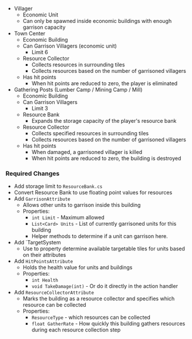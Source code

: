 - Villager
	- Economic Unit
	- Can only be spawned inside economic buildings with enough garrison capacity
- Town Center
	- Economic Building
	- Can Garrison Villagers (economic unit)
		- Limit 6
	- Resource Collector
		- Collects resources in surrounding tiles
		- Collects resources based on the number of garrisoned villagers
	- Has hit points
		- When hit points are reduced to zero, the player is eliminated
- Gathering Posts (Lumber Camp / Mining Camp / Mill)
	- Economic Building
	- Can Garrison Villagers
		- Limit 3
	- Resource Bank
		- Expands the storage capacity of the player's resource bank
	- Resource Collector
		- Collects specified resources in surrounding tiles
		- Collects resources based on the number of garrisoned villagers
	- Has hit points
		- When damaged, a garrisoned villager is killed
		- When hit points are reduced to zero, the building is destroyed

### Required Changes
- Add storage limit to `ResourceBank.cs`
- Convert Resource Bank to use floating point values for resources
- Add `GarrisonAttribute`
	- Allows other units to garrison inside this building
	- Properties:
		- `int Limit` - Maximum allowed
		- `List<Card> Units` - List of currently garrisoned units for this building
		- Helper methods to determine if a unit can garrison here.
- Add `TargetSystem
	- Use to property determine available targetable tiles for units based on their attributes
- Add `HitPointsAttribute`
	- Holds the health value for units and buildings
	- Properties:
		- `int Health`
		- `void TakeDamage(int)` - Or do it directly in the action handler
- Add `ResourceCollectorAttribute`
	- Marks the building as a resource collector and specifies which resource can be collected
	- Properties:
		- `ResourceType` - which resources can be collected
		- `float GatherRate` - How quickly this building gathers resources during each resource collection step
